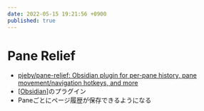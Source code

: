 ```yaml
---
date: 2022-05-15 19:21:56 +0900
published: true
---
```


# Pane Relief

- [pjeby/pane-relief: Obsidian plugin for per-pane history, pane movement/navigation hotkeys, and more](https://github.com/pjeby/pane-relief)
- [[Obsidian]]のプラグイン
- Paneごとにページ履歴が保存できるようになる

[//begin]: # "Autogenerated link references for markdown compatibility"
[Obsidian]: Obsidian "Obsidian"
[//end]: # "Autogenerated link references"